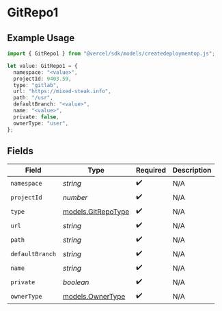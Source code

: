 # GitRepo1

## Example Usage

```typescript
import { GitRepo1 } from "@vercel/sdk/models/createdeploymentop.js";

let value: GitRepo1 = {
  namespace: "<value>",
  projectId: 9403.59,
  type: "gitlab",
  url: "https://mixed-steak.info",
  path: "/usr",
  defaultBranch: "<value>",
  name: "<value>",
  private: false,
  ownerType: "user",
};
```

## Fields

| Field                                          | Type                                           | Required                                       | Description                                    |
| ---------------------------------------------- | ---------------------------------------------- | ---------------------------------------------- | ---------------------------------------------- |
| `namespace`                                    | *string*                                       | :heavy_check_mark:                             | N/A                                            |
| `projectId`                                    | *number*                                       | :heavy_check_mark:                             | N/A                                            |
| `type`                                         | [models.GitRepoType](../models/gitrepotype.md) | :heavy_check_mark:                             | N/A                                            |
| `url`                                          | *string*                                       | :heavy_check_mark:                             | N/A                                            |
| `path`                                         | *string*                                       | :heavy_check_mark:                             | N/A                                            |
| `defaultBranch`                                | *string*                                       | :heavy_check_mark:                             | N/A                                            |
| `name`                                         | *string*                                       | :heavy_check_mark:                             | N/A                                            |
| `private`                                      | *boolean*                                      | :heavy_check_mark:                             | N/A                                            |
| `ownerType`                                    | [models.OwnerType](../models/ownertype.md)     | :heavy_check_mark:                             | N/A                                            |